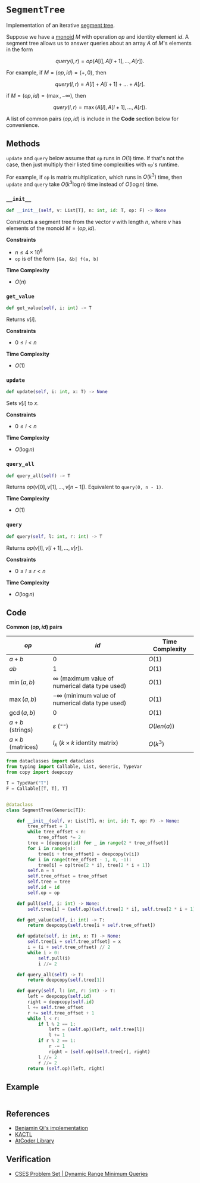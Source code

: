 # `SegmentTree`
Implementation of an iterative [segment tree](https://en.wikipedia.org/wiki/Segment_tree).

Suppose we have a [monoid](https://mathworld.wolfram.com/Monoid.html#:~:text=A%20monoid%20is%20a%20set,contain%20at%20least%20one%20element.) $M$ with operation $op$ and identity element $id$. A segment tree allows us to answer queries about an array $A$ of $M$'s elements in the form

$$
query(l, r) = op(A[l], A[l + 1], \dots, A[r]).
$$

For example, if $M = (op, id) = (+, 0)$, then

$$
query(l, r) = A[l] + A[l + 1] + \dots + A[r].
$$

if $M = (op, id) = (\max, -\infty)$, then

$$
query(l, r) = \max(A[l], A[l + 1], \dots, A[r]).
$$

A list of common pairs $(op, id)$ is include in the **Code** section below for convenience.

## Methods
`update` and `query` below assume that `op` runs in $O(1)$ time. If that's not the case, then just multiply their listed time complexities with `op`'s runtime.

For example, if `op` is matrix multiplication, which runs in $O(k^{3})$ time, then `update` and `query` take $O(k^{3}\log n)$ time instead of $O(\log n)$ time.

### `__init__`
```python
def __init__(self, v: List[T], n: int, id: T, op: F) -> None
```

Constructs a segment tree from the vector $v$ with length $n$, where $v$ has elements of the monoid $M = (op, id)$.

**Constraints**
- $n \le 4 \times 10^{6}$
- `op` is of the form `|&a, &b| f(a, b)`

**Time Complexity**
- $O(n)$

### `get_value`
```python
def get_value(self, i: int) -> T
```

Returns $v[i]$.

**Constraints**
- $0 \le i < n$

**Time Complexity**
- $O(1)$

### `update`
```python
def update(self, i: int, x: T) -> None
```

Sets $v[i]$ to $x$.

**Constraints**
- $0 \le i < n$

**Time Complexity**
- $O(\log n)$

### `query_all`
```python
def query_all(self) -> T
```

Returns $op(v[0], v[1], \dots, v[n - 1])$. Equivalent to `query(0, n - 1)`.

**Time Complexity**
- $O(1)$

### `query`
```python
def query(self, l: int, r: int) -> T
```

Returns $op(v[l], v[l + 1], \dots, v[r])$.

**Constraints**
- $0 \le l \le r < n$

**Time Complexity**
- $O(\log n)$

## Code
**Common $(op, id)$ pairs**

| $op$                    | $id$                                                  | Time Complexity                                    |
| ----------------------- | ----------------------------------------------------- | -------------------------------------------------- |
| $a + b$                 | $0$                                                   | $O(1)$                                             |
| $ab$                    | $1$                                                   | $O(1)$                                             |
| $\min(a, b)$            | $\infty$ (maximum value of numerical data type used)  | $O(1)$                                             |
| $\max(a, b)$            | $-\infty$ (minimum value of numerical data type used) | $O(1)$                                             |
| $\gcd(a, b)$            | 0                                                     | $O(1)$                                                   |
| $a + b$ (strings)       | $\varepsilon$ (`""`)                                  | $O(len(a))$ |
| $a \times b$ (matrices) | $I_{k}$ ($k \times k$ identity matrix)                | $O(k^{3})$                                         |

```python
from dataclasses import dataclass
from typing import Callable, List, Generic, TypeVar
from copy import deepcopy
```

```python
T = TypeVar("T")
F = Callable[[T, T], T]


@dataclass
class SegmentTree(Generic[T]):

    def __init__(self, v: List[T], n: int, id: T, op: F) -> None:
        tree_offset = 1
        while tree_offset < n:
            tree_offset *= 2
        tree = [deepcopy(id) for _ in range(2 * tree_offset)]
        for i in range(n):
            tree[i + tree_offset] = deepcopy(v[i])
        for i in range(tree_offset - 1, 0, -1):
            tree[i] = op(tree[2 * i], tree[2 * i + 1])
        self.n = n
        self.tree_offset = tree_offset
        self.tree = tree
        self.id = id
        self.op = op

    def pull(self, i: int) -> None:
        self.tree[i] = (self.op)(self.tree[2 * i], self.tree[2 * i + 1])

    def get_value(self, i: int) -> T:
        return deepcopy(self.tree[i + self.tree_offset])

    def update(self, i: int, x: T) -> None:
        self.tree[i + self.tree_offset] = x
        i = (i + self.tree_offset) // 2
        while i > 0:
            self.pull(i)
            i //= 2

    def query_all(self) -> T:
        return deepcopy(self.tree[1])

    def query(self, l: int, r: int) -> T:
        left = deepcopy(self.id)
        right = deepcopy(self.id)
        l += self.tree_offset
        r += self.tree_offset + 1
        while l < r:
            if l % 2 == 1:
                left = (self.op)(left, self.tree[l])
                l += 1
            if r % 2 == 1:
                r -= 1
                right = (self.op)(self.tree[r], right)
            l //= 2
            r //= 2
        return (self.op)(left, right)
```

## Example
```
```

## References
* [Benjamin Qi's implementation](https://github.com/bqi343/USACO/blob/master/Implementations/content/data-structures/1D%20Range%20Queries%20(9.2)/SegTree%20(9.2).h)
* [KACTL](https://github.com/kth-competitive-programming/kactl/blob/main/content/data-structures/SegmentTree.h)
* [AtCoder Library](https://github.com/atcoder/ac-library/blob/master/atcoder/segtree.hpp)

## Verification
* [CSES Problem Set | Dynamic Range Minimum Queries](https://cses.fi/problemset/task/1649)